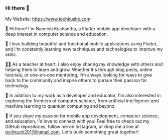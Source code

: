 ### Hi there 👋

My Website: https://www.techkushx.com

👋 Hi there! I'm Namesh Kushantha, a Flutter mobile app developer with a deep interest in computer science and education. 

📱 I love building beautiful and functional mobile applications using Flutter, and I'm constantly learning new techniques and technologies to improve my skills. 

👨‍🏫 As a teacher at heart, I also enjoy sharing my knowledge with others and helping them to learn and grow. Whether it's through blog posts, online tutorials, or one-on-one mentoring, I'm always looking for ways to give back to the community and inspire others to pursue their passion for technology.

🧠 In addition to my work as a developer and educator, I'm also interested in exploring the frontiers of computer science, from artificial intelligence and machine learning to quantum computing and beyond. 

🚀 If you share my passion for mobile app development, computer science, and education, I'd love to connect with you! Feel free to check out my GitHub repositories, follow me on Instagram, or drop me a line at techkush2017@gmail.com. Let's build something great together!

